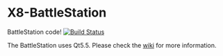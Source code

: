 # X8-BattleStation
BattleStation code! [![Build Status](https://travis-ci.org/purduerov/X8-BattleStation.svg)](https://travis-ci.org/purduerov/X8-BattleStation)  

The BattleStation uses Qt5.5. Please check the [wiki](http://rovwiki.pieee.org) for more information.

